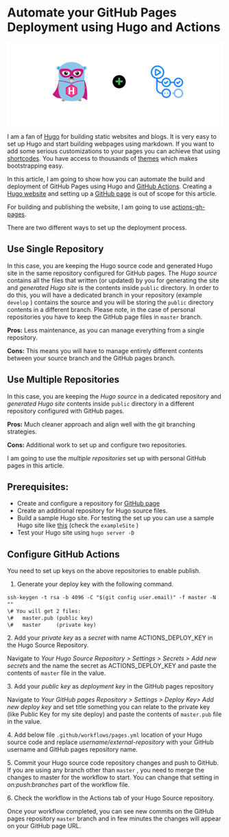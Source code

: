 # Automate your GitHub Pages Deployment using Hugo and Actions


![](/images/posts/hugo-actions/hugo-actions.png)

I am a fan of [Hugo](https://gohugo.io/) for building static websites and blogs. It is very easy to set up Hugo and start building webpages using markdown. If you want to add some serious customizations to your pages you can achieve that using [shortcodes](https://gohugo.io/content-management/shortcodes/). You have access to thousands of [themes](https://themes.gohugo.io/) which makes bootstrapping easy.

In this article, I am going to show how you can automate the build and deployment of GitHub Pages using Hugo and [GitHub Actions](https://github.com/features/actions). Creating a [Hugo website](https://gohugo.io/getting-started/quick-start/) and setting up a [GitHub page](https://pages.github.com/) is out of scope for this article.

For building and publishing the website, I am going to use [actions-gh-pages](https://github.com/peaceiris/actions-gh-pages).

There are two different ways to set up the deployment process.

Use Single Repository
---------------------

In this case, you are keeping the Hugo source code and generated Hugo site in the same repository configured for GitHub pages. The _Hugo_ _source_ contains all the files that written (or updated) by you for generating the site and _generated Hugo site_ is the contents inside `public` directory. In order to do this, you will have a dedicated branch in your repository (example `develop` ) contains the source and you will be storing the `public` directory contents in a different branch. Please note, in the case of personal repositories you have to keep the GitHub page files in `master` branch.

**Pros:** Less maintenance, as you can manage everything from a single repository.

**Cons:** This means you will have to manage entirely different contents between your source branch and the GitHub pages branch.

Use Multiple Repositories
-------------------------

In this case, you are keeping the _Hugo source_ in a dedicated repository and _generated Hugo site_ contents inside `public` directory in a different repository configured with GitHub pages.

**Pros:** Much cleaner approach and align well with the git branching strategies.

**Cons:** Additional work to set up and configure two repositories.

I am going to use the _multiple repositories_ set up with personal GitHub pages in this article.

Prerequisites:
--------------

*   Create and configure a repository for [GitHub page](https://pages.github.com/)
*   Create an additional repository for Hugo source files.
*   Build a sample Hugo site. For testing the set up you can use a sample Hugo site like [this](https://github.com/matcornic/hugo-theme-learn) (check the `exampleSite` )
*   Test your Hugo site using `hugo server -D`

Configure GitHub Actions
------------------------

You need to set up keys on the above repositories to enable publish.

1.  Generate your deploy key with the following command.

```
ssh-keygen -t rsa -b 4096 -C "$(git config user.email)" -f master -N ""
\# You will get 2 files:
\#   master.pub (public key)
\#   master     (private key)
```

2\. Add your _private key_ as a _secret_ with name  ACTIONS\_DEPLOY\_KEY in the Hugo Source Repository.

Navigate to _Your Hugo Source Repository > Settings > Secrets > Add new secrets_ and the name the secret as ACTIONS\_DEPLOY\_KEY and paste the contents of `master` file in the value.

3\. Add your _public key_ as _deployment key_ in the GitHub pages repository

Navigate to _Your GitHub pages Repository > Settings > Deploy Key> Add new deploy key_ and set title something you can relate to the private key (like Public Key for my site deploy) and paste the contents of `master.pub` file in the value.

4\. Add below file `.github/workflows/pages.yml` location of your Hugo source code and replace _username/external-repository_ with your GitHub username and GitHub pages repository name.

5\. Commit your Hugo source code repository changes and push to GitHub. If you are using any branch other than `master` , you need to merge the changes to master for the workflow to start. You can change that setting in _on:push:branches_ part of the workflow file.

6\. Check the workflow in the Actions tab of your Hugo Source repository.

Once your workflow completed, you can see new commits on the GitHub pages repository `master` branch and in few minutes the changes will appear on your GitHub page URL.

